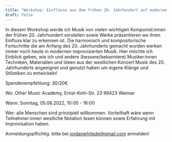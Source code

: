 ```yaml
---
title: "Workshop: Einflüsse aus dem frühen 20. Jahrhundert auf modernen Improvisation"
draft: false
---
```


In diesem Workshop werde ich Musik von vielen wichtigen Komponist:innen der frühen 20. Jahrhundert vorstellen sowie Werke präsentieren wo ihren Einfluss klar zu erkennen ist. Die harmonisch und kompositorische Fortschritte die am Anfang des 20. Jahrhunderts gemacht wurden werken immer noch heute in modernen improvisierten Musik. Hier möchte ich Einblick geben, wie ich und andere (bessere/bekanntere) Musiker:innen Techniken, Materialien und Ideen aus der westlichen Konzert Musik des 20. Jahrhunderts angeeignet und genutzt haben um eigene Klänge und Stilistiken zu entwickeln!

Spendenempfehlung: 30/20€

Wo: Other Music Academy, Ernst-Kohl-Str. 23 99423 Weimar

Wann: Sonntag, 05.06.2022, 10:00 - 16:00

Wer: alle Menschen sind prinzipiell willkommen. Vorteilhaft wäre wenn Teilnehmer:innen westliche Notation lesen können sowie Erfahrung mit Improvisation haben.

Anmeldungspflichtig: bitte bei jordanwhitede@gmail.com anmelden!
